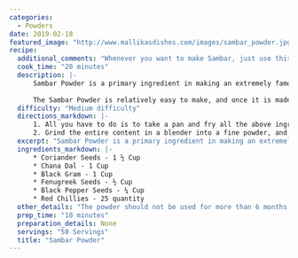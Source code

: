 ```yaml
--- 
categories: 
  - Powders
date: 2019-02-18
featured_image: "http://www.mallikasdishes.com/images/sambar_powder.jpg"
recipe: 
  additional_comments: "Whenever you want to make Sambar, just use this powder!"
  cook_time: "20 minutes"
  description: |-
      Sambar Powder is a primary ingredient in making an extremely famous South Indian dish - called "Sambar". Sambar is a Soup that  is high in protein, and is full of cooked vegetables, and usually goes with just about anything. If you ask anyone from southern part of India, they will agree that Sambar virtually goes with anything and everything. It is a must have dish for weddings, festivals, potlucks, get togethers, and more! As usual, there are many ways to make this one. The recipe below happen to be the one that we use at home. It is based on traditional South Indian Sambar.
      
      The Sambar Powder is relatively easy to make, and once it is made, it can be stored for long time. Of course it need to be kept in a moisture free environment, and in an air tight container to maintain the freshness of the spices. For the Sambar to taste best, it is highly recommended to make this powder just before making the Sambar. Lets go through the recipe on how to make this powder first, and in later posts, I will talk about how to make Sambar.
  difficulty: "Medium difficulty"
  directions_markdown: |-
      1. All you have to do is to take a pan and fry all the above ingredients (in no particular order).
      2. Grind the entire content in a blender into a fine powder, and store it in an air tight container.
  excerpt: "Sambar Powder is a primary ingredient in making an extremely famous South Indian dish - called **Sambar**"
  ingredients_markdown: |-
      * Coriander Seeds - 1 ½ Cup
      * Chana Dal - 1 Cup
      * Black Gram - 1 Cup
      * Fenugreek Seeds - ½ Cup
      * Black Pepper Seeds - ¼ Cup
      * Red Chillies - 25 quantity
  other_details: "The powder should not be used for more than 6 months - It looses its taste over the period of time. It is best to make it fresh."
  prep_time: "10 minutes"
  preparation_details: None
  servings: "50 Servings"
  title: "Sambar Powder"
---
```

